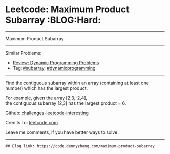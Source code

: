 
# Leetcode: Maximum Product Subarray     :BLOG:Hard:

---

Maximum Product Subarray  

---

Similar Problems:  

-   [Review: Dynamic Programming Problems](https://code.dennyzhang.com/review-dynamicprogramming)
-   Tag: [#subarray](https://code.dennyzhang.com/tag/subarray), [#dynamicprogramming](https://code.dennyzhang.com/tag/dynamicprogramming)

---

Find the contiguous subarray within an array (containing at least one number) which has the largest product.  

For example, given the array [2,3,-2,4],  
the contiguous subarray [2,3] has the largest product = 6.  

Github: [challenges-leetcode-interesting](https://github.com/DennyZhang/challenges-leetcode-interesting/tree/master/problems/maximum-product-subarray)  

Credits To: [leetcode.com](https://leetcode.com/problems/maximum-product-subarray/description/)  

Leave me comments, if you have better ways to solve.  

---

    ## Blog link: https://code.dennyzhang.com/maximum-product-subarray

